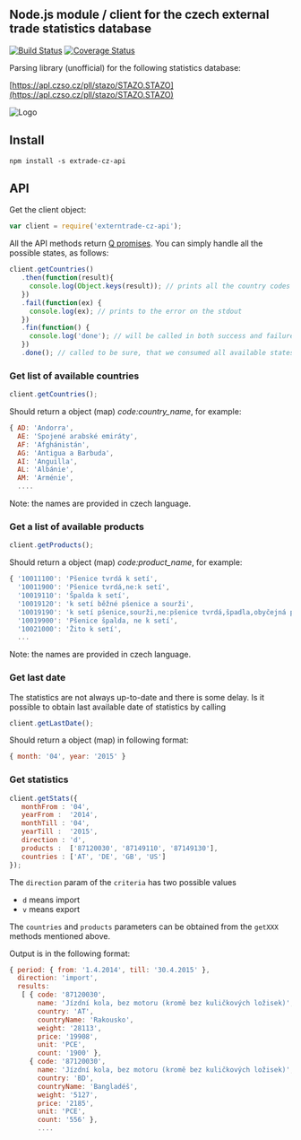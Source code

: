 ## Node.js module / client for the czech external trade statistics database

[![Build Status](https://travis-ci.org/todvora/extrade-cz-api.svg)](https://travis-ci.org/todvora/extrade-cz-api)
[![Coverage Status](https://coveralls.io/repos/todvora/extrade-cz-api/badge.svg)](https://coveralls.io/r/todvora/extrade-cz-api)

Parsing library (unofficial) for the following statistics database:

[https://apl.czso.cz/pll/stazo/STAZO.STAZO](https://apl.czso.cz/pll/stazo/STAZO.STAZO)

![Logo](https://apl.czso.cz/pll/stazo/ss?j=nove_logo_CS.png)

## Install

```
npm install -s extrade-cz-api
 ```
## API

Get the client object:

```javascript
var client = require('externtrade-cz-api');
```

All the API methods return [Q promises](https://www.npmjs.com/package/q). You can simply handle all the possible states, as follows:

```javascript
client.getCountries()
   .then(function(result){
     console.log(Object.keys(result)); // prints all the country codes
   })
   .fail(function(ex) {
     console.log(ex); // prints to the error on the stdout
   })
   .fin(function() {
     console.log('done'); // will be called in both success and failure cases
   })
   .done(); // called to be sure, that we consumed all available states
```

### Get list of available countries
```javascript
client.getCountries();
```
Should return a object (map) *code:country_name*, for example:
```javascript
{ AD: 'Andorra',
  AE: 'Spojené arabské emiráty',
  AF: 'Afghánistán',
  AG: 'Antigua a Barbuda',
  AI: 'Anguilla',
  AL: 'Albánie',
  AM: 'Arménie',
  ....
```
Note: the names are provided in czech language.

### Get a list of available products
```javascript
client.getProducts();
```
Should return a object (map) *code:product_name*, for example:
```javascript
{ '10011100': 'Pšenice tvrdá k setí',
  '10011900': 'Pšenice tvrdá,ne:k setí',
  '10019110': 'Špalda k setí',
  '10019120': 'k setí běžné pšenice a sourži',
  '10019190': 'k setí pšenice,sourži,ne:pšenice tvrdá,špadla,obyčejná pšenice a sourž',
  '10019900': 'Pšenice špalda, ne k setí',
  '10021000': 'Žito k setí',
  ...
```
Note: the names are provided in czech language.

### Get last date
The statistics are not always up-to-date and there is some delay. Is it possible to obtain last available date of statistics by calling

```javascript
client.getLastDate();
```
Should return a object (map) in following format:

```javascript
{ month: '04', year: '2015' }
```


### Get statistics
```javascript
client.getStats({
   monthFrom : '04',
   yearFrom :  '2014',
   monthTill : '04',
   yearTill :  '2015',
   direction : 'd',
   products :  ['87120030', '87149110', '87149130'],
   countries : ['AT', 'DE', 'GB', 'US']
});
```
The ```direction``` param of the ```criteria``` has two possible values
- ```d``` means import
- ```v``` means export

The ```countries``` and ```products``` parameters can be obtained from the ```getXXX``` methods mentioned above.

Output is in the following format:

```javascript
{ period: { from: '1.4.2014', till: '30.4.2015' },
  direction: 'import',
  results:
   [ { code: '87120030',
       name: 'Jízdní kola, bez motoru (kromě bez kuličkových ložisek)',
       country: 'AT',
       countryName: 'Rakousko',
       weight: '28113',
       price: '19908',
       unit: 'PCE',
       count: '1900' },
     { code: '87120030',
       name: 'Jízdní kola, bez motoru (kromě bez kuličkových ložisek)',
       country: 'BD',
       countryName: 'Bangladéš',
       weight: '5127',
       price: '2185',
       unit: 'PCE',
       count: '556' },
       ....

```
